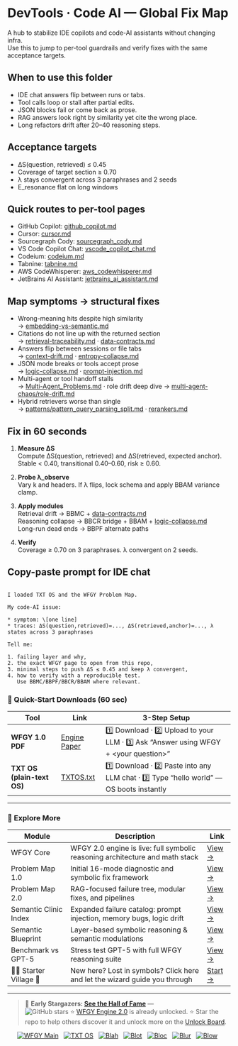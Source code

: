 # DevTools · Code AI — Global Fix Map

A hub to stabilize IDE copilots and code-AI assistants without changing infra.  
Use this to jump to per-tool guardrails and verify fixes with the same acceptance targets.

## When to use this folder
- IDE chat answers flip between runs or tabs.
- Tool calls loop or stall after partial edits.
- JSON blocks fail or come back as prose.
- RAG answers look right by similarity yet cite the wrong place.
- Long refactors drift after 20–40 reasoning steps.

## Acceptance targets
- ΔS(question, retrieved) ≤ 0.45
- Coverage of target section ≥ 0.70
- λ stays convergent across 3 paraphrases and 2 seeds
- E_resonance flat on long windows

## Quick routes to per-tool pages
- GitHub Copilot: [github_copilot.md](https://github.com/onestardao/WFGY/blob/main/ProblemMap/GlobalFixMap/DevTools_CodeAI/github_copilot.md)  
- Cursor: [cursor.md](https://github.com/onestardao/WFGY/blob/main/ProblemMap/GlobalFixMap/DevTools_CodeAI/cursor.md)  
- Sourcegraph Cody: [sourcegraph_cody.md](https://github.com/onestardao/WFGY/blob/main/ProblemMap/GlobalFixMap/DevTools_CodeAI/sourcegraph_cody.md)  
- VS Code Copilot Chat: [vscode_copilot_chat.md](https://github.com/onestardao/WFGY/blob/main/ProblemMap/GlobalFixMap/DevTools_CodeAI/vscode_copilot_chat.md)  
- Codeium: [codeium.md](https://github.com/onestardao/WFGY/blob/main/ProblemMap/GlobalFixMap/DevTools_CodeAI/codeium.md)  
- Tabnine: [tabnine.md](https://github.com/onestardao/WFGY/blob/main/ProblemMap/GlobalFixMap/DevTools_CodeAI/tabnine.md)  
- AWS CodeWhisperer: [aws_codewhisperer.md](https://github.com/onestardao/WFGY/blob/main/ProblemMap/GlobalFixMap/DevTools_CodeAI/aws_codewhisperer.md)  
- JetBrains AI Assistant: [jetbrains_ai_assistant.md](https://github.com/onestardao/WFGY/blob/main/ProblemMap/GlobalFixMap/DevTools_CodeAI/jetbrains_ai_assistant.md)

## Map symptoms → structural fixes
- Wrong-meaning hits despite high similarity  
  → [embedding-vs-semantic.md](https://github.com/onestardao/WFGY/blob/main/ProblemMap/embedding-vs-semantic.md)
- Citations do not line up with the returned section  
  → [retrieval-traceability.md](https://github.com/onestardao/WFGY/blob/main/ProblemMap/retrieval-traceability.md) · [data-contracts.md](https://github.com/onestardao/WFGY/blob/main/ProblemMap/data-contracts.md)
- Answers flip between sessions or file tabs  
  → [context-drift.md](https://github.com/onestardao/WFGY/blob/main/ProblemMap/context-drift.md) · [entropy-collapse.md](https://github.com/onestardao/WFGY/blob/main/ProblemMap/entropy-collapse.md)
- JSON mode breaks or tools accept prose  
  → [logic-collapse.md](https://github.com/onestardao/WFGY/blob/main/ProblemMap/logic-collapse.md) · [prompt-injection.md](https://github.com/onestardao/WFGY/blob/main/ProblemMap/prompt-injection.md)
- Multi-agent or tool handoff stalls  
  → [Multi-Agent_Problems.md](https://github.com/onestardao/WFGY/blob/main/ProblemMap/Multi-Agent_Problems.md) · role drift deep dive → [multi-agent-chaos/role-drift.md](https://github.com/onestardao/WFGY/blob/main/ProblemMap/multi-agent-chaos/role-drift.md)
- Hybrid retrievers worse than single  
  → [patterns/pattern_query_parsing_split.md](https://github.com/onestardao/WFGY/blob/main/ProblemMap/patterns/pattern_query_parsing_split.md) · [rerankers.md](https://github.com/onestardao/WFGY/blob/main/ProblemMap/rerankers.md)

## Fix in 60 seconds
1) **Measure ΔS**  
   Compute ΔS(question, retrieved) and ΔS(retrieved, expected anchor).  
   Stable < 0.40, transitional 0.40–0.60, risk ≥ 0.60.

2) **Probe λ_observe**  
   Vary k and headers. If λ flips, lock schema and apply BBAM variance clamp.

3) **Apply modules**  
   Retrieval drift → BBMC + [data-contracts.md](https://github.com/onestardao/WFGY/blob/main/ProblemMap/data-contracts.md)  
   Reasoning collapse → BBCR bridge + BBAM + [logic-collapse.md](https://github.com/onestardao/WFGY/blob/main/ProblemMap/logic-collapse.md)  
   Long-run dead ends → BBPF alternate paths

4) **Verify**  
   Coverage ≥ 0.70 on 3 paraphrases. λ convergent on 2 seeds.

## Copy-paste prompt for IDE chat
```

I loaded TXT OS and the WFGY Problem Map.

My code-AI issue:

* symptom: \[one line]
* traces: ΔS(question,retrieved)=..., ΔS(retrieved,anchor)=..., λ states across 3 paraphrases

Tell me:

1. failing layer and why,
2. the exact WFGY page to open from this repo,
3. minimal steps to push ΔS ≤ 0.45 and keep λ convergent,
4. how to verify with a reproducible test.
   Use BBMC/BBPF/BBCR/BBAM where relevant.

```

### 🔗 Quick-Start Downloads (60 sec)

| Tool | Link | 3-Step Setup |
|------|------|--------------|
| **WFGY 1.0 PDF** | [Engine Paper](https://github.com/onestardao/WFGY/blob/main/I_am_not_lizardman/WFGY_All_Principles_Return_to_One_v1.0_PSBigBig_Public.pdf) | 1️⃣ Download · 2️⃣ Upload to your LLM · 3️⃣ Ask “Answer using WFGY + \<your question>” |
| **TXT OS (plain-text OS)** | [TXTOS.txt](https://github.com/onestardao/WFGY/blob/main/OS/TXTOS.txt) | 1️⃣ Download · 2️⃣ Paste into any LLM chat · 3️⃣ Type “hello world” — OS boots instantly |

---

### 🧭 Explore More

| Module                | Description                                              | Link     |
|-----------------------|----------------------------------------------------------|----------|
| WFGY Core             | WFGY 2.0 engine is live: full symbolic reasoning architecture and math stack | [View →](https://github.com/onestardao/WFGY/tree/main/core/README.md) |
| Problem Map 1.0       | Initial 16-mode diagnostic and symbolic fix framework    | [View →](https://github.com/onestardao/WFGY/tree/main/ProblemMap/README.md) |
| Problem Map 2.0       | RAG-focused failure tree, modular fixes, and pipelines   | [View →](https://github.com/onestardao/WFGY/blob/main/ProblemMap/rag-architecture-and-recovery.md) |
| Semantic Clinic Index | Expanded failure catalog: prompt injection, memory bugs, logic drift | [View →](https://github.com/onestardao/WFGY/blob/main/ProblemMap/SemanticClinicIndex.md) |
| Semantic Blueprint    | Layer-based symbolic reasoning & semantic modulations   | [View →](https://github.com/onestardao/WFGY/tree/main/SemanticBlueprint/README.md) |
| Benchmark vs GPT-5    | Stress test GPT-5 with full WFGY reasoning suite         | [View →](https://github.com/onestardao/WFGY/tree/main/benchmarks/benchmark-vs-gpt5/README.md) |
| 🧙‍♂️ Starter Village 🏡 | New here? Lost in symbols? Click here and let the wizard guide you through | [Start →](https://github.com/onestardao/WFGY/blob/main/StarterVillage/README.md) |

---

> 👑 **Early Stargazers: [See the Hall of Fame](https://github.com/onestardao/WFGY/tree/main/stargazers)** —  
> <img src="https://img.shields.io/github/stars/onestardao/WFGY?style=social" alt="GitHub stars"> ⭐ [WFGY Engine 2.0](https://github.com/onestardao/WFGY/blob/main/core/README.md) is already unlocked. ⭐ Star the repo to help others discover it and unlock more on the [Unlock Board](https://github.com/onestardao/WFGY/blob/main/STAR_UNLOCKS.md).

<div align="center">

[![WFGY Main](https://img.shields.io/badge/WFGY-Main-red?style=flat-square)](https://github.com/onestardao/WFGY)
&nbsp;
[![TXT OS](https://img.shields.io/badge/TXT%20OS-Reasoning%20OS-orange?style=flat-square)](https://github.com/onestardao/WFGY/tree/main/OS)
&nbsp;
[![Blah](https://img.shields.io/badge/Blah-Semantic%20Embed-yellow?style=flat-square)](https://github.com/onestardao/WFGY/tree/main/OS/BlahBlahBlah)
&nbsp;
[![Blot](https://img.shields.io/badge/Blot-Persona%20Core-green?style=flat-square)](https://github.com/onestardao/WFGY/tree/main/OS/BlotBlotBlot)
&nbsp;
[![Bloc](https://img.shields.io/badge/Bloc-Reasoning%20Compiler-blue?style=flat-square)](https://github.com/onestardao/WFGY/tree/main/OS/BlocBlocBloc)
&nbsp;
[![Blur](https://img.shields.io/badge/Blur-Text2Image%20Engine-navy?style=flat-square)](https://github.com/onestardao/WFGY/tree/main/OS/BlurBlurBlur)
&nbsp;
[![Blow](https://img.shields.io/badge/Blow-Game%20Logic-purple?style=flat-square)](https://github.com/onestardao/WFGY/tree/main/OS/BlowBlowBlow)
&nbsp;
</div>

